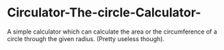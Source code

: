 # Circulator-The-circle-Calculator-
A simple calculator which can calculate the area or the circumference of a circle through the given radius. (Pretty useless though).
